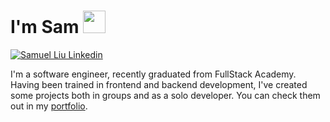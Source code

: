 # I'm Sam <img src="https://user-images.githubusercontent.com/1303154/88677602-1635ba80-d120-11ea-84d8-d263ba5fc3c0.gif" width="36px" height="36px" />

[![Samuel Liu Linkedin](https://img.shields.io/badge/LinkedIn-0077B5?style=for-the-badge&logo=linkedin&logoColor=white)](https://www.linkedin.com/in/liu-samuel/)

I'm a software engineer, recently graduated from FullStack Academy. Having been trained in frontend and backend development, I've created some projects both in groups and as a solo developer. You can check them out in my [portfolio](https://samliudev.github.io/).




<!--
**samliudev/samliudev** is a ✨ _special_ ✨ repository because its `README.md` (this file) appears on your GitHub profile.

Here are some ideas to get you started:

- 🔭 I’m currently working on ...
- 🌱 I’m currently learning ...
- 👯 I’m looking to collaborate on ...
- 🤔 I’m looking for help with ...
- 💬 Ask me about ...
- 📫 How to reach me: ...
- 😄 Pronouns: ...
- ⚡ Fun fact: ...
-->
